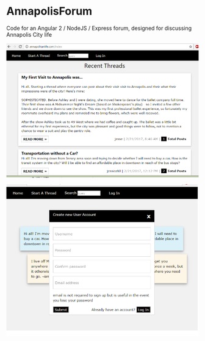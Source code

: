 # AnnapolisForum
Code for an Angular 2 / NodeJS / Express forum, designed for discussing Annapolis City life

![Index Page Image](./readme-images/IndexPage.png)

![Signup Form Image](./readme-images/SignupForm.png)
